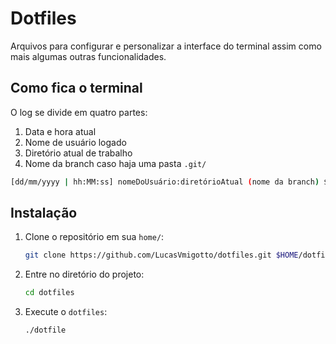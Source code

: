 # Dotfiles

Arquivos para configurar e personalizar a interface do terminal assim como mais algumas outras funcionalidades.

## Como fica o terminal

O log se divide em quatro partes:

1. Data e hora atual
2. Nome de usuário logado
3. Diretório atual de trabalho
4. Nome da branch caso haja uma pasta `.git/`

```bash
[dd/mm/yyyy | hh:MM:ss] nomeDoUsuário:diretórioAtual (nome da branch) $
```

## Instalação

1. Clone o repositório em sua `home/`:
    ```bash
    git clone https://github.com/LucasVmigotto/dotfiles.git $HOME/dotfiles
    ```
2. Entre no diretório do projeto:
    ```bash
    cd dotfiles
    ```
3. Execute o `dotfiles`:
    ```bash
    ./dotfile
    ```